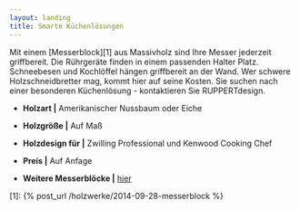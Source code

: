 ```yaml
---
layout: landing
title: Smarte Küchenlösungen
---
```


Mit einem [Messerblock][1] aus Massivholz sind Ihre Messer jederzeit griffbereit.
Die Rührgeräte finden in einem passenden Halter Platz.
Schneebesen und Kochlöffel hängen griffbereit an der Wand.
Wer schwere Holzschneidbretter mag, kommt hier auf seine Kosten.
Sie suchen nach einer besonderen Küchenlösung - kontaktieren Sie RUPPERTdesign.

- **Holzart \|** Amerikanischer Nussbaum oder Eiche
- **Holzgröße \|** Auf Maß
- **Holzdesign für \|** Zwilling Professional und Kenwood Cooking Chef
- **Preis \|** Auf Anfage

- **Weitere Messerblöcke \|** <a href="{{ site.baseurl }}/holzwerke">hier</a>

[1]: {% post_url /holzwerke/2014-09-28-messerblock %}
